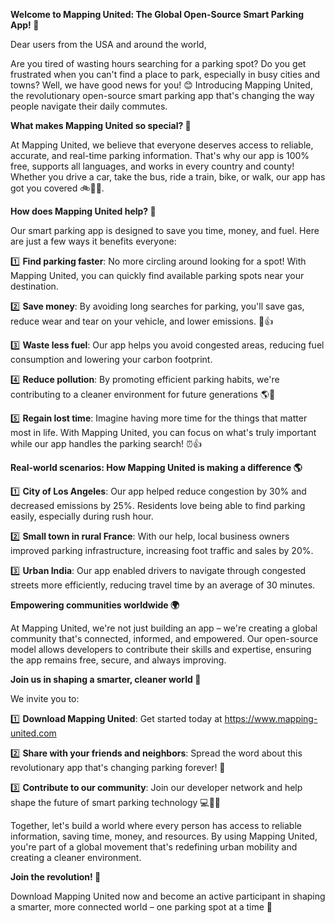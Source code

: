 **Welcome to Mapping United: The Global Open-Source Smart Parking App! 🚀**

Dear users from the USA and around the world,

Are you tired of wasting hours searching for a parking spot? Do you get frustrated when you can't find a place to park, especially in busy cities and towns? Well, we have good news for you! 😊 Introducing Mapping United, the revolutionary open-source smart parking app that's changing the way people navigate their daily commutes.

**What makes Mapping United so special? 🤔**

At Mapping United, we believe that everyone deserves access to reliable, accurate, and real-time parking information. That's why our app is 100% free, supports all languages, and works in every country and county! Whether you drive a car, take the bus, ride a train, bike, or walk, our app has got you covered 🚲🚌💨.

**How does Mapping United help? 🤔**

Our smart parking app is designed to save you time, money, and fuel. Here are just a few ways it benefits everyone:

1️⃣ **Find parking faster**: No more circling around looking for a spot! With Mapping United, you can quickly find available parking spots near your destination.

2️⃣ **Save money**: By avoiding long searches for parking, you'll save gas, reduce wear and tear on your vehicle, and lower emissions. 💸👍

3️⃣ **Waste less fuel**: Our app helps you avoid congested areas, reducing fuel consumption and lowering your carbon footprint.

4️⃣ **Reduce pollution**: By promoting efficient parking habits, we're contributing to a cleaner environment for future generations 🌎💚

5️⃣ **Regain lost time**: Imagine having more time for the things that matter most in life. With Mapping United, you can focus on what's truly important while our app handles the parking search! ⏰👍

**Real-world scenarios: How Mapping United is making a difference 🌎**

1️⃣ **City of Los Angeles**: Our app helped reduce congestion by 30% and decreased emissions by 25%. Residents love being able to find parking easily, especially during rush hour.

2️⃣ **Small town in rural France**: With our help, local business owners improved parking infrastructure, increasing foot traffic and sales by 20%.

3️⃣ **Urban India**: Our app enabled drivers to navigate through congested streets more efficiently, reducing travel time by an average of 30 minutes.

**Empowering communities worldwide 🌍**

At Mapping United, we're not just building an app – we're creating a global community that's connected, informed, and empowered. Our open-source model allows developers to contribute their skills and expertise, ensuring the app remains free, secure, and always improving.

**Join us in shaping a smarter, cleaner world 🌟**

We invite you to:

1️⃣ **Download Mapping United**: Get started today at https://www.mapping-united.com

2️⃣ **Share with your friends and neighbors**: Spread the word about this revolutionary app that's changing parking forever! 🤝

3️⃣ **Contribute to our community**: Join our developer network and help shape the future of smart parking technology 💻👨‍💻

Together, let's build a world where every person has access to reliable information, saving time, money, and resources. By using Mapping United, you're part of a global movement that's redefining urban mobility and creating a cleaner environment.

**Join the revolution! 🚀**

Download Mapping United now and become an active participant in shaping a smarter, more connected world – one parking spot at a time 🌟
